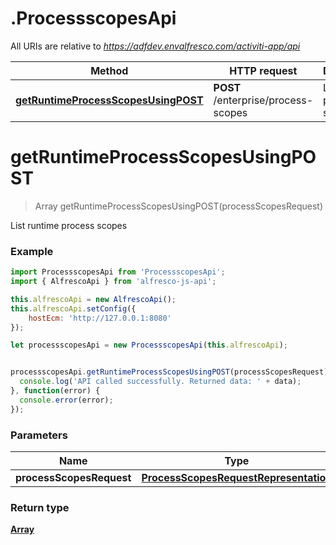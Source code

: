 # .ProcessscopesApi

All URIs are relative to *https://adfdev.envalfresco.com/activiti-app/api*

Method | HTTP request | Description
------------- | ------------- | -------------
[**getRuntimeProcessScopesUsingPOST**](ProcessscopesApi.md#getRuntimeProcessScopesUsingPOST) | **POST** /enterprise/process-scopes | List runtime process scopes


<a name="getRuntimeProcessScopesUsingPOST"></a>
# **getRuntimeProcessScopesUsingPOST**
> Array<ProcessScopeRepresentation> getRuntimeProcessScopesUsingPOST(processScopesRequest)

List runtime process scopes

### Example
```javascript
import ProcessscopesApi from 'ProcessscopesApi';
import { AlfrescoApi } from 'alfresco-js-api';

this.alfrescoApi = new AlfrescoApi();
this.alfrescoApi.setConfig({
    hostEcm: 'http://127.0.0.1:8080'
});

let processscopesApi = new ProcessscopesApi(this.alfrescoApi);


processscopesApi.getRuntimeProcessScopesUsingPOST(processScopesRequest).then((data) => {
  console.log('API called successfully. Returned data: ' + data);
}, function(error) {
  console.error(error);
});

```

### Parameters

Name | Type | Description  | Notes
------------- | ------------- | ------------- | -------------
 **processScopesRequest** | [**ProcessScopesRequestRepresentation**](ProcessScopesRequestRepresentation.md)| processScopesRequest | 

### Return type

[**Array<ProcessScopeRepresentation>**](ProcessScopeRepresentation.md)


